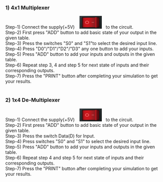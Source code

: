 ### 1) 4x1 Multiplexer
Step-1) Connect the supply(+5V)  &nbsp;&nbsp; <img src="images/4x1/switchoff.png" id="Supply"  width="70" height="40"> &nbsp;&nbsp;to the circuit.<br>
Step-2) First press "ADD" button to add basic state of your output in the given table.<br>
Step-3) Press the switches "S0" and "S1"to select the desired input line.<br>
Step-4) Press "D0"/"D1"/"D2"/"D3" any one button to add your inputs.<br>
Step-5) Press "ADD" button to add your inputs and outputs in the given table.<br>
Step-6) Repeat step 3, 4 and step 5 for next state of inputs and their corresponding outputs.<br>
Step-7) Press the "PRINT" button after completing your simulation to get your results.<br><br>



### 2) 1x4 De-Multiplexer
Step-1) Connect the supply(+5V)  &nbsp;&nbsp; <img src="images/4x1/switchoff.png" id="Supply"  width="70" height="40"> &nbsp;&nbsp;to the circuit.<br>
Step-2) First press "ADD" button to add basic state of your output in the given table.<br>
Step-3) Press the switch Data(D) for Input.<br>
Step-4) Press switches "S0" and "S1" to select the desired input line.<br>
Step-5) Press "ADD" button to add your inputs and outputs in the given table.<br>
Step-6) Repeat step 4 and step 5 for next state of inputs and their corresponding outputs.<br>
Step-7) Press the "PRINT" button after completing your simulation to get your results.<br>
